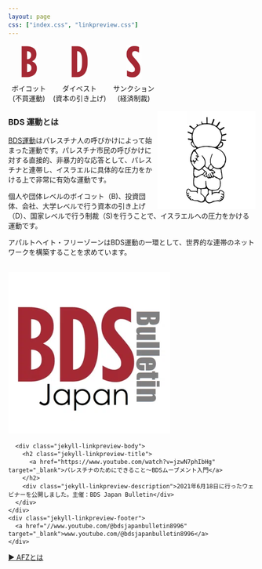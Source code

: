 ```yaml
---
layout: page
css: ["index.css", "linkpreview.css"]
---
```

<div class="page">

<table style="table-layout: fixed; width: 100%">
<thead>
  <tr>
    <td><div style="text-align: center"><img src="/assets/img/b.png" height="70px" /></div></td>
    <td><div style="text-align: center"><img src="/assets/img/d.png" height="70px" /></div></td>
    <td><div style="text-align: center"><img src="/assets/img/s.png" height="70px" /></div></td>
  </tr>
  <tr>
    <td><div style="text-align: center">ボイコット<br />(不買運動)</div></td>
    <td><div style="text-align: center">ダイベスト<br />(資本の引き上げ)</div></td>
    <td><div style="text-align: center">サンクション<br />(経済制裁)</div></td>
  </tr>
</thead>
</table>

<img src="/assets/img/handala.png" style="float:right; width: 200px" />

<div id="page-info">
  <h3>BDS 運動とは</h3>
</div>

<p><a href="https://bdsmovement.net" target="_blank">BDS運動</a>はパレスチナ人の呼びかけによって始まった運動です。パレスチナ市民の呼びかけに対する直接的、非暴力的な応答として、パレスチナと連帯し、イスラエルに具体的な圧力をかける上で非常に有効な運動です。</p>

<p>個人や団体レベルのボイコット（B)、投資団体、会社、大学レベルで行う資本の引き上げ（D）、国家レベルで行う制裁（S)を行うことで、イスラエルへの圧力をかける運動です。</p>

<p>アパルトヘイト・フリーゾーンはBDS運動の一環として、世界的な連帯のネットワークを構築することを求めています。</p>
<br />

<div class="jekyll-linkpreview-wrapper">
  <div class="jekyll-linkpreview-wrapper-inner">
    <div class="jekyll-linkpreview-content">
      <div class="jekyll-linkpreview-image">
        <a href="https://www.youtube.com/watch?v=jzwN7phIbHg" target="_blank">
          <img src="/assets/img/BDSIntro.webp" />
        </a>
      </div>

      <div class="jekyll-linkpreview-body">
        <h2 class="jekyll-linkpreview-title">
          <a href="https://www.youtube.com/watch?v=jzwN7phIbHg" target="_blank">パレスチナのためにできること～BDSムーブメント入門</a>
        </h2>
        <div class="jekyll-linkpreview-description">2021年6月18日に行ったウェビナーを公開しました。主催：BDS Japan Bulletin</div>
      </div>
    </div>
    <div class="jekyll-linkpreview-footer">
      <a href="//www.youtube.com/@bdsjapanbulletin8996" target="_blank">www.youtube.com/@bdsjapanbulletin8996</a>
    </div>
  </div>
</div>

<a href="/what-is-afz">▶︎ AFZとは</a>

</div>
